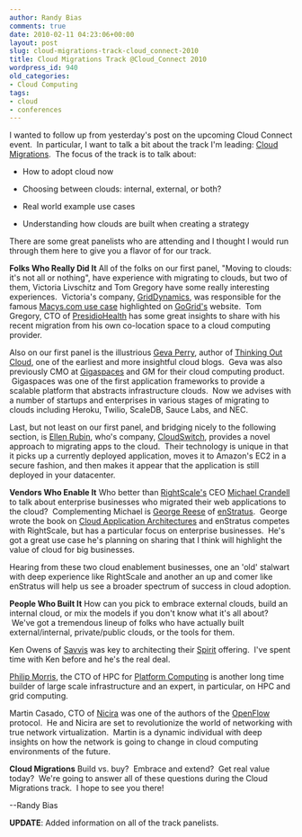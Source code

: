 ```yaml
---
author: Randy Bias
comments: true
date: 2010-02-11 04:23:06+00:00
layout: post
slug: cloud-migrations-track-cloud_connect-2010
title: Cloud Migrations Track @Cloud_Connect 2010
wordpress_id: 940
old_categories:
- Cloud Computing
tags:
- cloud
- conferences
---
```


I wanted to follow up from yesterday's post on the upcoming Cloud Connect event.  In particular, I want to talk a bit about the track I'm leading: [Cloud Migrations](http://www.cloudconnectevent.com/cloud-computing-conference/migration-strategies.php).  The focus of the track is to talk about:



	
  * How to adopt cloud now

	
  * Choosing between clouds: internal, external, or both?

	
  * Real world example use cases

	
  * Understanding how clouds are built when creating a strategy


There are some great panelists who are attending and I thought I would run through them here to give you a flavor of for our track.

**Folks Who Really Did It**
All of the folks on our first panel, "Moving to clouds: it's not all or nothing", have experience with migrating to clouds, but two of them, Victoria Livschitz and Tom Gregory have some really interesting experiences.  Victoria's company, [GridDynamics](http://www.griddynamics.com/), was responsible for the famous [Macys.com use case](http://www.gogrid.com/hybrid-hosting/case-studies/macys.php) highlighted on [GoGrid's](http://www.gogrid.com) website.  Tom Gregory, CTO of [PresidioHealth](http://www.presidiohealth.com/) has some great insights to share with his recent migration from his own co-location space to a cloud computing provider.

Also on our first panel is the illustrious [Geva Perry](http://twitter.com/gevaperry), author of [Thinking Out Cloud](http://gevaperry.typepad.com/), one of the earliest and more insightful cloud blogs.  Geva was also previously CMO at [Gigaspaces](http://www.gigaspaces.com) and GM for their cloud computing product.  Gigaspaces was one of the first application frameworks to provide a scalable platform that abstracts infrastructure clouds.  Now we advises with a number of startups and enterprises in various stages of migrating to clouds including Heroku, Twilio, ScaleDB, Sauce Labs, and NEC.

Last, but not least on our first panel, and bridging nicely to the following section, is [Ellen Rubin](http://twitter.com/ellen_rubin), who's company, [CloudSwitch](http://www.cloudswitch.com), provides a novel approach to migrating apps to the cloud.  Their technology is unique in that it picks up a currently deployed application, moves it to Amazon's EC2 in a secure fashion, and then makes it appear that the application is still deployed in your datacenter.

**Vendors Who Enable It**
Who better than [RightScale's](http://www.rightscale.com) CEO [Michael Crandell](http://www.rightscale.com/about_us/management_team.php) to talk about enterprise businesses who migrated their web applications to the cloud?  Complementing Michael is [George Reese](http://twitter.com/georgereese) of [enStratus](http://www.enstratus.com).  George wrote the book on [Cloud Application Architectures](http://oreilly.com/catalog/9780596156374) and enStratus competes with RightScale, but has a particular focus on enterprise businesses.  He's got a great use case he's planning on sharing that I think will highlight the value of cloud for big businesses.

Hearing from these two cloud enablement businesses, one an 'old' stalwart with deep experience like RightScale and another an up and comer like enStratus will help us see a broader spectrum of success in cloud adoption.

**People Who Built It**
How can you pick to embrace external clouds, build an internal cloud, or mix the models if you don't know what it's all about?  We've got a tremendous lineup of folks who have actually built external/internal, private/public clouds, or the tools for them.

Ken Owens of [Savvis](http://www.savvis.net) was key to architecting their [Spirit](http://www.savvis.net/en-US/Services/Hosting/Managed_Compute/Pages/ProjectSpirit.aspx) offering.  I've spent time with Ken before and he's the real deal.

[Philip Morris](http://twitter.com/ecophilm), the CTO of HPC for [Platform Computing](http://www.platform.com) is another long time builder of large scale infrastructure and an expert, in particular, on HPC and grid computing.

Martin Casado, CTO of [Nicira](http://www.nicira.com) was one of the authors of the [OpenFlow](http://www.openflow.org/) protocol.  He and Nicira are set to revolutionize the world of networking with true network virtualization.  Martin is a dynamic individual with deep insights on how the network is going to change in cloud computing environments of the future.

**Cloud Migrations**
Build vs. buy?  Embrace and extend?  Get real value today?  We're going to answer all of these questions during the Cloud Migrations track.  I hope to see you there!

--Randy Bias

**UPDATE**: Added information on all of the track panelists.
